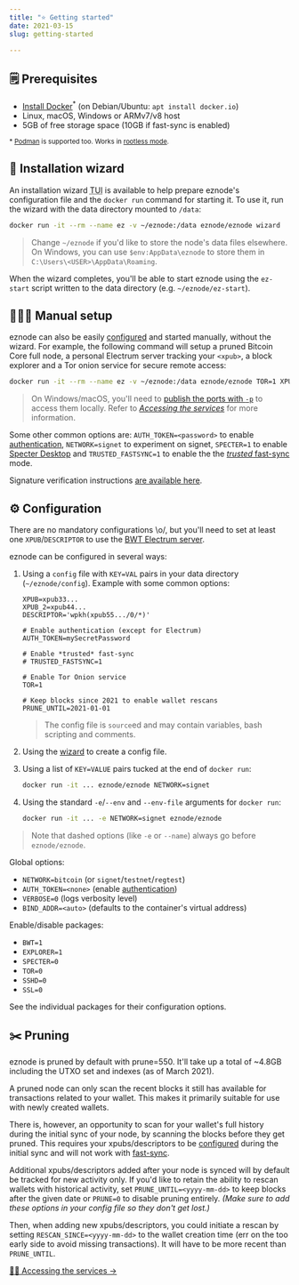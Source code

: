```yaml
---
title: "⭐ Getting started"
date: 2021-03-15
slug: getting-started

---
```


## 🗒️ Prerequisites

- [Install Docker](https://docs.docker.com/get-docker/)<sup>\*</sup>
  (on Debian/Ubuntu: `apt install docker.io`)
- Linux, macOS, Windows or ARMv7/v8 host
- 5GB of free storage space (10GB if fast-sync is enabled)

<!-- - Patience (~1-2 days for a full sync on a PC with SSD, 2GB RAM and 2 CPUs) -->

<small>\* [Podman](https://podman.io) is supported too. Works in [rootless mode](https://rootlesscontaine.rs/).</small>

## 🧙 Installation wizard

An installation wizard <abbr title="Textual User Interface">TUI</abbr> is available to help
prepare eznode's configuration file and the `docker run` command for starting it.
To use it, run the wizard with the data directory mounted to `/data`:

```bash
docker run -it --rm --name ez -v ~/eznode:/data eznode/eznode wizard
```

> Change `~/eznode` if you'd like to store the node's data files elsewhere. On Windows, you can use `$env:AppData\eznode` to store them in `C:\Users\<USER>\AppData\Roaming`.

When the wizard completes, you'll be able to start eznode using the `ez-start` script written to the data directory (e.g. `~/eznode/ez-start`).

## ‍👨🏼‍🔧 Manual setup

eznode can also be easily [configured](getting-started#configuration) and started manually, without the wizard.
For example, the following command will setup a pruned Bitcoin Core full node, a personal Electrum server tracking your `<xpub>`, a block explorer and a Tor onion service for secure remote access:

```bash
docker run -it --rm --name ez -v ~/eznode:/data eznode/eznode TOR=1 XPUB=<xpub>
```

> On Windows/macOS, you'll need to [publish the ports with `-p`](accessing#connecting-locally) to access them locally.
> Refer to [*Accessing the services*](accessing) for more information.

Some other common options are: `AUTH_TOKEN=<password>` to enable [authentication](accessing#authentication), `NETWORK=signet` to experiment on signet, `SPECTER=1` to enable [Specter Desktop](package#specter-desktop) and `TRUSTED_FASTSYNC=1` to enable the the [_trusted_ fast-sync](packages#fast-sync) mode.

Signature verification instructions [are available here](signed-images).

## ⚙️ Configuration

There are no mandatory configurations \\o/, but you'll need to set at least one `XPUB`/`DESCRIPTOR` to use the [BWT Electrum server](packages#bitcoin-wallet-tracker).

eznode can be configured in several ways:

1. Using a `config` file with `KEY=VAL` pairs in your data directory (`~/eznode/config`). Example with some common options:

       XPUB=xpub33...
       XPUB_2=xpub44...
       DESCRIPTOR='wpkh(xpub55.../0/*)'
       
       # Enable authentication (except for Electrum)
       AUTH_TOKEN=mySecretPassword
       
       # Enable *trusted* fast-sync
       # TRUSTED_FASTSYNC=1
       
       # Enable Tor Onion service
       TOR=1
       
       # Keep blocks since 2021 to enable wallet rescans
       PRUNE_UNTIL=2021-01-01

   > The config file is `source`ed and may contain variables, bash scripting and comments.
2. Using the [wizard](getting-started#installation-wizard) to create a config file.
3. Using a list of `KEY=VALUE` pairs tucked at the end of `docker run`:

   ```bash
   docker run -it ... eznode/eznode NETWORK=signet
   ```
4. Using the standard `-e`/`--env` and `--env-file` arguments for `docker run`:

   ```bash
   docker run -it ... -e NETWORK=signet eznode/eznode
   ```

> Note that dashed options (like `-e` or `--name`) always go before `eznode/eznode`.

Global options:

* `NETWORK=bitcoin` (or `signet`/`testnet`/`regtest`)
* `AUTH_TOKEN=<none>` (enable [authentication](accessing#authentication))
* `VERBOSE=0` (logs verbosity level)
* `BIND_ADDR=<auto>` (defaults to the container's virtual address)

Enable/disable packages:

* `BWT=1`
* `EXPLORER=1`
* `SPECTER=0`
* `TOR=0`
* `SSHD=0`
* `SSL=0`

See the individual packages for their configuration options.

## ✂️ Pruning

eznode is pruned by default with prune=550. It'll take up a total of \~4.8GB including the UTXO set and indexes (as of March 2021).

A pruned node can only scan the recent blocks it still has available for transactions related to your wallet. This makes it primarily suitable for use with newly created wallets.

There is, however, an opportunity to scan for your wallet's full history during the initial sync of your node, by scanning the blocks before they get pruned. This requires your xpubs/descriptors to be [configured](getting-started#configuration) during the initial sync and will not work with [fast-sync](packages#fast-sync).

Additional xpubs/descriptors added after your node is synced will by default be tracked for new activity only.
If you'd like to retain the ability to rescan wallets with historical activity, set `PRUNE_UNTIL=<yyyy-mm-dd>` to keep blocks after the given date or `PRUNE=0` to disable pruning entirely. _(Make sure to add these options in your config file so they don't get lost.)_

Then, when adding new xpubs/descriptors, you could initiate a rescan by setting `RESCAN_SINCE=<yyyy-mm-dd>` to the wallet creation time (err on the too early side to avoid missing transactions). It will have to be more recent than `PRUNE_UNTIL`.

<div class="docs-nav"><span></span>

[👩‍💻 Accessing the services →](accessing)

</div>